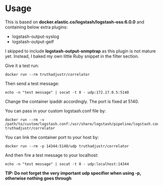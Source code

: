 Usage
=====

This is based on **docker.elastic.co/logstash/logstash-oss:6.0.0** and containing below extra plugins:

* logstash-output-syslog
* logstash-output-gelf

I skipped to include **logstash-output-snmptrap** as this plugin is not mature yet.
Instead, I baked my own little Ruby snippet in the filter section.

Give it a test run:

```
docker run --rm truthadjustr/correlator
```

Then send a test message:

```
echo -n "test message" | socat -t 0 - udp:172.17.0.5:5140
```

Change the container ipaddr accordingly. The port is fixed at 5140.

You can pass in your custom logstash.conf file by:

```
docker run --rm -v /path/to/custom/logstash.conf:/usr/share/logstash/pipeline/logstash.conf truthadjustr/correlator
```

You can link the container port to your host by:

```
docker run --rm -p 14344:5140/udp truthadjustr/correlator
```

And then fire a test message to your localhost:
```
echo -n "test message" | socat -t 0 - udp:localhost:14344
```

**TIP: Do not forget the very important udp specifier when using -p, otherwise nothing goes through**


